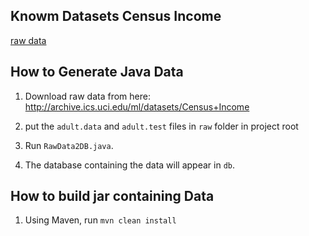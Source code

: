 ## Knowm Datasets Census Income

[raw data](http://archive.ics.uci.edu/ml/datasets/Census+Income) 

## How to Generate Java Data

1. Download raw data from here: <http://archive.ics.uci.edu/ml/datasets/Census+Income>

1. put the `adult.data` and `adult.test` files in `raw` folder in project root

1. Run `RawData2DB.java`. 

1. The database containing the data will appear in `db`.


## How to build jar containing Data

1. Using Maven, run `mvn clean install`